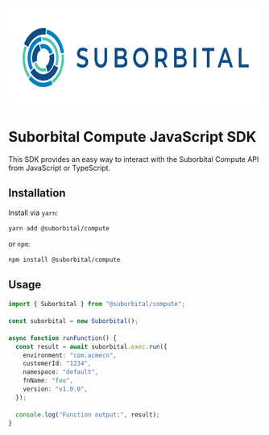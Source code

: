 <p align="center">
    <a href="https://suborbital.dev/">
        <img src="suborbital-logo.png" alt="Grain" height="200" />
    </a>
</p>

# Suborbital Compute JavaScript SDK

This SDK provides an easy way to interact with the Suborbital Compute API from JavaScript or TypeScript.

## Installation

Install via `yarn`:

```sh
yarn add @suborbital/compute
```

or `npm`:

```sh
npm install @suborbital/compute
```

## Usage

```ts
import { Suborbital } from "@suborbital/compute";

const suborbital = new Suborbital();

async function runFunction() {
  const result = await suborbital.exec.run({
    environment: "com.acmeco",
    customerId: "1234",
    namespace: "default",
    fnName: "foo",
    version: "v1.0.0",
  });

  console.log("Function output:", result);
}
```
